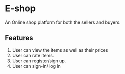 # E-shop

  An Online shop platform for both the sellers and buyers.

## Features

1. User can view the items as well as their prices
2. User can rate items.
3. User can register/sign up.
4. User can sign-in/ log in
